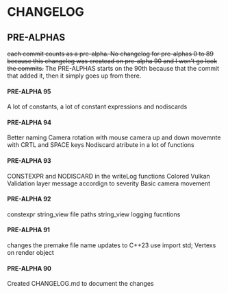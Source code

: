 # CHANGELOG

## PRE-ALPHAS
~~each commit counts as a pre-alpha. No changelog for pre-alphas 0 to 89 because this changelog was createad on pre-alpha 90 and I won't go look the commits.~~
The PRE-ALPHAS starts on the 90th because that the commit that added it, then it simply goes up from there.

#### PRE-ALPHA 95
A lot of constants, a lot of constant expressions and nodiscards

#### PRE-ALPHA 94
Better naming
Camera rotation with mouse
camera up and down movemnte with CRTL and SPACE keys
Nodiscard atribute in a lot of functions

#### PRE-ALPHA 93
CONSTEXPR and NODISCARD in the writeLog functions
Colored Vulkan Validation layer message accordign to severity
Basic camera movement

#### PRE-ALPHA 92
constexpr string_view file paths
string_view logging fucntions

#### PRE-ALPHA 91
changes the premake file name
updates to C++23
use import std;
Vertexs on render object

#### PRE-ALPHA 90
Created CHANGELOG.md to document the changes
